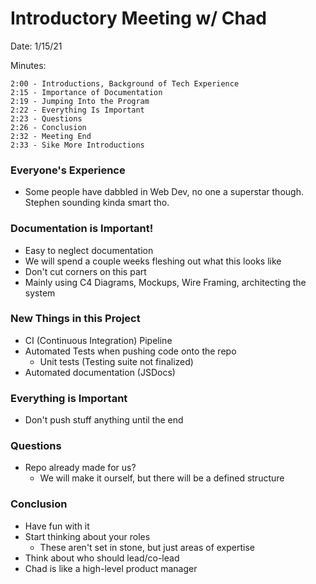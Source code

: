 # Introductory Meeting w/ Chad
Date: 1/15/21

Minutes:

    2:00 - Introductions, Background of Tech Experience
    2:15 - Importance of Documentation
    2:19 - Jumping Into the Program
    2:22 - Everything Is Important
    2:23 - Questions
    2:26 - Conclusion
    2:32 - Meeting End
    2:33 - Sike More Introductions

### Everyone's Experience
- Some people have dabbled in Web Dev, no one a superstar though. Stephen sounding kinda smart tho.

### Documentation is Important!
- Easy to neglect documentation
- We will spend a couple weeks fleshing out what this looks like
- Don't cut corners on this part
- Mainly using C4 Diagrams, Mockups, Wire Framing, architecting the system

### New Things in this Project
- CI (Continuous Integration) Pipeline
- Automated Tests when pushing code onto the repo
  - Unit tests (Testing suite not finalized)
- Automated documentation (JSDocs)

### Everything is Important
- Don't push stuff anything until the end

### Questions
- Repo already made for us?
  - We will make it ourself, but there will be a defined structure

### Conclusion
- Have fun with it
- Start thinking about your roles
  - These aren't set in stone, but just areas of expertise
- Think about who should lead/co-lead
- Chad is like a high-level product manager